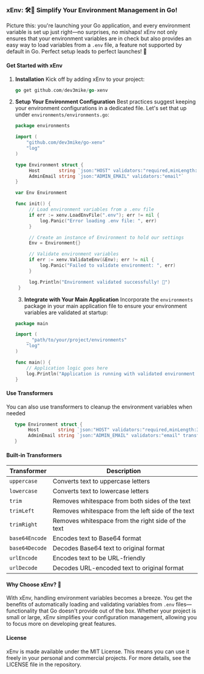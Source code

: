 ### xEnv: 🛠️🚀 Simplify Your Environment Management in Go!

Picture this: you're launching your Go application, and every environment variable is set up just right—no surprises, no mishaps! xEnv not only ensures that your environment variables are in check but also provides an easy way to load variables from a `.env` file, a feature not supported by default in Go. Perfect setup leads to perfect launches! 🚀

#### Get Started with xEnv

1. **Installation**
   Kick off by adding xEnv to your project:
   ```go
   go get github.com/dev3mike/go-xenv
   ```

2. **Setup Your Environment Configuration**
   Best practices suggest keeping your environment configurations in a dedicated file. Let's set that up under `environments/environments.go`:
   ```go
   package environments

   import (
       "github.com/dev3mike/go-xenv"
       "log"
   )

   type Environment struct {
        Host       string `json:"HOST" validators:"required,minLength:3,maxLength:50"`
        AdminEmail string `json:"ADMIN_EMAIL" validators:"email"`
   }

   var Env Environment

   func init() {
        // Load environment variables from a .env file
        if err := xenv.LoadEnvFile(".env"); err != nil {
            log.Panic("Error loading .env file: ", err)
        }

        // Create an instance of Environment to hold our settings
        Env = Environment{}

        // Validate environment variables
        if err := xenv.ValidateEnv(&Env); err != nil {
            log.Panic("Failed to validate environment: ", err)
        }

        log.Println("Environment validated successfully! 🎉")
    }
   ```

   3. **Integrate with Your Main Application**
   Incorporate the `environments` package in your main application file to ensure your environment variables are validated at startup:
   ```go
   package main

   import (
       _ "path/to/your/project/environments"
       "log"
   )

   func main() {
       // Application logic goes here
       log.Println("Application is running with validated environment settings!")
   }
   ```
   
#### Use Transformers
You can also use transformers to cleanup the environment variables when needed

```go
   type Environment struct {
        Host       string `json:"HOST" validators:"required,minLength:3,maxLength:50" transformers:"trim"`
        AdminEmail string `json:"ADMIN_EMAIL" validators:"email" transformers:"trim,lowercase"`
   }
```

#### Built-in Transformers
| Transformer       | Description                        |
|-------------------|------------------------------------|
| `uppercase`       | Converts text to uppercase letters |
| `lowercase`       | Converts text to lowercase letters |
| `trim`            | Removes whitespace from both sides of the text |
| `trimLeft`        | Removes whitespace from the left side of the text |
| `trimRight`       | Removes whitespace from the right side of the text |
| `base64Encode`    | Encodes text to Base64 format      |
| `base64Decode`    | Decodes Base64 text to original format |
| `urlEncode`       | Encodes text to be URL-friendly    |
| `urlDecode`       | Decodes URL-encoded text to original format |

#### Why Choose xEnv? 🤔
With xEnv, handling environment variables becomes a breeze. You get the benefits of automatically loading and validating variables from `.env` files—functionality that Go doesn't provide out of the box. Whether your project is small or large, xEnv simplifies your configuration management, allowing you to focus more on developing great features.

#### License
xEnv is made available under the MIT License. This means you can use it freely in your personal and commercial projects. For more details, see the LICENSE file in the repository.
